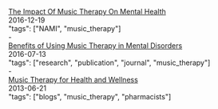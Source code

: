 [The Impact Of Music Therapy On Mental Health](https://www.nami.org/Blogs/NAMI-Blog/December-2016/The-Impact-of-Music-Therapy-on-Mental-Health)<br />
2016-12-19<br />
"tags": ["NAMI", "music_therapy"]<br />
-<br />
[Benefits of Using Music Therapy in Mental Disorders](https://www.omicsonline.org/open-access/benefits-of-using-music-therapy-in-mental-disorders-2090-2719-1000116.php?aid=76546)<br />
2016-07-13<br />
"tags": ["research", "publication", "journal", "music_therapy"]<br />
-<br />
[Music Therapy for Health and Wellness](https://www.psychologytoday.com/blog/natural-standard/201306/music-therapy-health-and-wellness)<br />
2013-06-21<br />
"tags": ["blogs", "music_therapy", "pharmacists"]<br />
